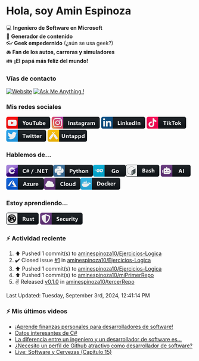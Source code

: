 # Hola, soy Amin Espinoza

:computer: **Ingeniero de Software en Microsoft**  
:pencil: **Generador de contenido**  
:eyeglasses: **Geek empedernido** (¿aún se usa geek?)  
:oncoming_automobile: **Fan de los autos, carreras y simuladores**  
:family: **¡El papá más feliz del mundo!**

### Vías de contacto

[![Website](https://img.shields.io/badge/aminespinoza.com-up-green?style=for-the-badge)][website]
[![Ask Me Anything !](https://img.shields.io/badge/Ask%20me-anything-1abc9c.svg?style=for-the-badge)](https://calendly.com/aminespinoza/consultoria)

### Mis redes sociales
[<img src="./assets/social/youtube.png"/>][youtube]
[<img src="./assets/social/instagram.png"/>][instagram]
[<img src="./assets/social/linkedin.png"/>][linkedin]
[<img src="./assets/social/tiktok.png"/>][linkedin]
[<img src="./assets/social/twitter.png"/>][twitter]
[<img src="./assets/social/untappd.png"/>][untappd]

### Hablemos de...
<img src="./assets/tech/csharp_dotnet.png"/><img src="./assets/tech/python.png"/><img src="./assets/tech/go.png"/><img src="./assets/tech/bash.png"/>
<img src="./assets/tech/ai.png"/><img src="./assets/tech/azure.png"/><img src="./assets/tech/cloud.png"/><img src="./assets/tech/docker.png"/>

### Estoy aprendiendo...
<img src="./assets/tech/rust.png"/> <img src="./assets/tech/security.png"/>


### :zap: Actividad reciente
<!--RECENT_ACTIVITY:start-->
1. ⬆️ Pushed 1 commit(s) to [aminespinoza10/Ejercicios-Logica](https://github.com/aminespinoza10/Ejercicios-Logica)<br>
2. ✔️ Closed issue [#1](https://github.com/aminespinoza10/Ejercicios-Logica/issues/1) in [aminespinoza10/Ejercicios-Logica](https://github.com/aminespinoza10/Ejercicios-Logica)<br>
3. ⬆️ Pushed 1 commit(s) to [aminespinoza10/Ejercicios-Logica](https://github.com/aminespinoza10/Ejercicios-Logica)<br>
4. ⬆️ Pushed 1 commit(s) to [aminespinoza10/miPrimerRepo](https://github.com/aminespinoza10/miPrimerRepo)<br>
5. ✌️ Released [v0.1.0](https://github.com/aminespinoza10/tercerRepo/releases/tag/v0.1.0) in [aminespinoza10/tercerRepo](https://github.com/aminespinoza10/tercerRepo)<br>
<!--RECENT_ACTIVITY:end-->
<!--RECENT_ACTIVITY:last_update-->
Last Updated: Tuesday, September 3rd, 2024, 12:41:14 PM
<!--RECENT_ACTIVITY:last_update_end-->

### :zap: Mis últimos videos
<!-- YOUTUBE:START -->
- [¡Aprende finanzas personales para desarrolladores de software!](https://www.youtube.com/watch?v=kcJyswHAn4M)
- [Datos interesantes de C#](https://www.youtube.com/watch?v=8I237P_yanI)
- [La diferencia entre un ingeniero y un desarrollador de software es...](https://www.youtube.com/watch?v=hiumLYNJ3-8)
- [¿Necesito un perfil de Github atractivo como desarrollador de software?](https://www.youtube.com/watch?v=7iDQJF7Juzg)
- [Live: Software y Cervezas &lpar;Capítulo 15&rpar;](https://www.youtube.com/watch?v=ZShY-8eAhKg)
<!-- YOUTUBE:END -->


[website]: https://aminespinoza.com/
[twitter]: https://twitter.com/aminespinoza
[youtube]: https://www.youtube.com/c/AminEspinoza
[linkedin]: https://www.linkedin.com/in/amin-espinoza-71b24661/
[instagram]: https://www.instagram.com/aminespinoza10/
[untappd]: https://untappd.com/user/aminespinoza
